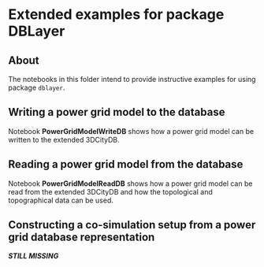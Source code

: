# Extended examples for package DBLayer

## About

The notebooks in this folder intend to provide instructive examples for using package `dblayer`.

## Writing a power grid model to the database

Notebook **PowerGridModelWriteDB** shows how a power grid model can be written to the extended 3DCityDB.

## Reading a power grid model from the database

Notebook **PowerGridModelReadDB** shows how a power grid model can be read from the extended 3DCityDB and how the topological and topographical data can be used.

## Constructing a co-simulation setup from a power grid database representation

***STILL MISSING***